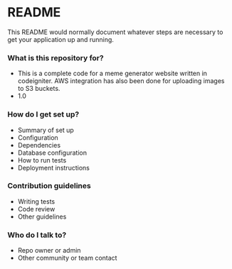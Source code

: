 # README #

This README would normally document whatever steps are necessary to get your application up and running.

### What is this repository for? ###

* This is a complete code for a meme generator website written in codeigniter. AWS integration has also been done for uploading images to S3 buckets.
* 1.0

### How do I get set up? ###

* Summary of set up
* Configuration
* Dependencies
* Database configuration
* How to run tests
* Deployment instructions

### Contribution guidelines ###

* Writing tests
* Code review
* Other guidelines

### Who do I talk to? ###

* Repo owner or admin
* Other community or team contact